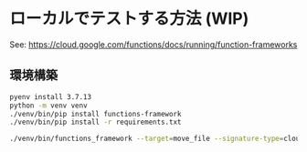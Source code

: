 # ローカルでテストする方法 (WIP)

See: https://cloud.google.com/functions/docs/running/function-frameworks

## 環境構築

```sh
pyenv install 3.7.13
python -m venv venv
./venv/bin/pip install functions-framework 
./venv/bin/pip install -r requirements.txt  
```

```sh
./venv/bin/functions_framework --target=move_file --signature-type=cloudevent  
```

